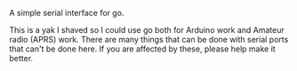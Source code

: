 A simple serial interface for go.

This is a yak I shaved so I could use go both for Arduino work and
Amateur radio (APRS) work.  There are many things that can be done
with serial ports that can't be done here.  If you are affected by
these, please help make it better.
